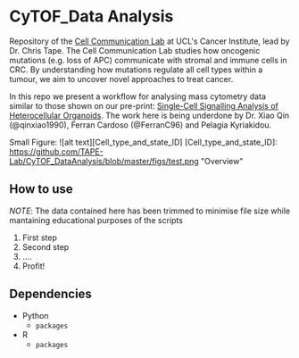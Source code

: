 CyTOF_Data Analysis
============
Repository of the [Cell Communication Lab](http://tape-lab.com/) at UCL's Cancer Institute, lead by Dr. Chris Tape.
The Cell Communication Lab studies how oncogenic mutations (e.g. loss of APC) communicate with stromal and immune cells in CRC. By understanding how mutations regulate all cell types within a tumour, we aim to uncover novel approaches to treat cancer. 

In this repo we present a workflow for analysing mass cytometry data similar to those shown on our pre-print: [Single-Cell Signalling Analysis of Heterocellular Organoids](https://www.biorxiv.org/content/10.1101/659896v1).
The work here is being underdone by Dr. Xiao Qin (@qinxiao1990), Ferran Cardoso (@FerranC96) and Pelagia Kyriakidou.

Small Figure:
![alt text][Cell_type_and_state_ID]
[Cell_type_and_state_ID]: https://github.com/TAPE-Lab/CyTOF_DataAnalysis/blob/master/figs/test.png "Overview"

## How to use
*NOTE*: The data contained here has been trimmed to minimise file size while mantaining educational purposes of the scripts

1. First step
2. Second step
3. ....
4. Profit!

## Dependencies
* Python
    * `packages`
* R
    * `packages`

